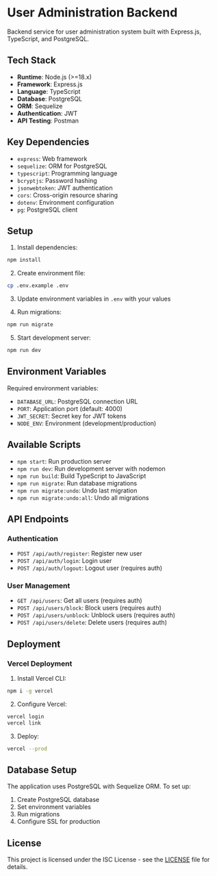 # User Administration Backend

Backend service for user administration system built with Express.js, TypeScript, and PostgreSQL.

## Tech Stack

- **Runtime**: Node.js (>=18.x)
- **Framework**: Express.js
- **Language**: TypeScript
- **Database**: PostgreSQL
- **ORM**: Sequelize
- **Authentication**: JWT
- **API Testing**: Postman

## Key Dependencies

- `express`: Web framework
- `sequelize`: ORM for PostgreSQL
- `typescript`: Programming language
- `bcryptjs`: Password hashing
- `jsonwebtoken`: JWT authentication
- `cors`: Cross-origin resource sharing
- `dotenv`: Environment configuration
- `pg`: PostgreSQL client

## Setup

1. Install dependencies:
```bash
npm install
```

2. Create environment file:
```bash
cp .env.example .env
```

3. Update environment variables in `.env` with your values

4. Run migrations:
```bash
npm run migrate
```

5. Start development server:
```bash
npm run dev
```

## Environment Variables

Required environment variables:

- `DATABASE_URL`: PostgreSQL connection URL
- `PORT`: Application port (default: 4000)
- `JWT_SECRET`: Secret key for JWT tokens
- `NODE_ENV`: Environment (development/production)

## Available Scripts

- `npm start`: Run production server
- `npm run dev`: Run development server with nodemon
- `npm run build`: Build TypeScript to JavaScript
- `npm run migrate`: Run database migrations
- `npm run migrate:undo`: Undo last migration
- `npm run migrate:undo:all`: Undo all migrations

## API Endpoints

### Authentication
- `POST /api/auth/register`: Register new user
- `POST /api/auth/login`: Login user
- `POST /api/auth/logout`: Logout user (requires auth)

### User Management
- `GET /api/users`: Get all users (requires auth)
- `POST /api/users/block`: Block users (requires auth)
- `POST /api/users/unblock`: Unblock users (requires auth)
- `POST /api/users/delete`: Delete users (requires auth)

## Deployment

### Vercel Deployment

1. Install Vercel CLI:
```bash
npm i -g vercel
```

2. Configure Vercel:
```bash
vercel login
vercel link
```

3. Deploy:
```bash
vercel --prod
```

## Database Setup

The application uses PostgreSQL with Sequelize ORM. To set up:

1. Create PostgreSQL database
2. Set environment variables
3. Run migrations
4. Configure SSL for production

## License

This project is licensed under the ISC License - see the [LICENSE](LICENSE) file for details.
